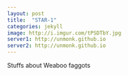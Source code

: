 ```yaml
---
layout: post
title:  "STAR-1"
categories: jekyll
image: http://i.imgur.com/tPSDTbY.jpg
server1: http://unmonk.github.io
server2: http://unmonk.github.io
---
```

Stuffs about Weaboo faggots
